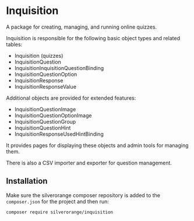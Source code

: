 Inquisition
===========
A package for creating, managing, and running online quizzes.

Inquisition is responsible for the following basic object types and related
tables:

 - Inquisition (quizzes)
 - InquisitionQuestion
 - InquisitionInquisitionQuestionBinding
 - InquisitionQuestionOption
 - InquisitionResponse
 - InquisitionResponseValue

Additional objects are provided for extended features:

 - InquisitionQuestionImage
 - InquisitionQuestionOptionImage
 - InquisitionQuestionGroup
 - InquisitionQuestionHint
 - InquisitionResponseUsedHintBinding

It provides pages for displaying these objects and admin tools for managing
them.

There is also a CSV importer and exporter for question management.

Installation
------------
Make sure the silverorange composer repository is added to the `composer.json`
for the project and then run:

```sh
composer require silverorange/inquisition
```
